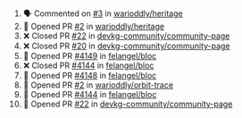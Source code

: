 <!--START_SECTION:activity-->
1. 🗣 Commented on [#3](https://github.com/warioddly/heritage/pull/3#issuecomment-2106742033) in [warioddly/heritage](https://github.com/warioddly/heritage)
2. 💪 Opened PR [#2](https://github.com/warioddly/heritage/pull/2) in [warioddly/heritage](https://github.com/warioddly/heritage)
3. ❌ Closed PR [#22](https://github.com/devkg-community/community-page/pull/22) in [devkg-community/community-page](https://github.com/devkg-community/community-page)
4. ❌ Closed PR [#20](https://github.com/devkg-community/community-page/pull/20) in [devkg-community/community-page](https://github.com/devkg-community/community-page)
5. 💪 Opened PR [#4149](https://github.com/felangel/bloc/pull/4149) in [felangel/bloc](https://github.com/felangel/bloc)
6. ❌ Closed PR [#4144](https://github.com/felangel/bloc/pull/4144) in [felangel/bloc](https://github.com/felangel/bloc)
7. 💪 Opened PR [#4148](https://github.com/felangel/bloc/pull/4148) in [felangel/bloc](https://github.com/felangel/bloc)
8. 💪 Opened PR [#2](https://github.com/warioddly/orbit-trace/pull/2) in [warioddly/orbit-trace](https://github.com/warioddly/orbit-trace)
9. 💪 Opened PR [#4144](https://github.com/felangel/bloc/pull/4144) in [felangel/bloc](https://github.com/felangel/bloc)
10. 💪 Opened PR [#22](https://github.com/devkg-community/community-page/pull/22) in [devkg-community/community-page](https://github.com/devkg-community/community-page)
<!--END_SECTION:activity-->

